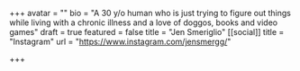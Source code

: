 +++
avatar = ""
bio = "A 30 y/o human who is just trying to figure out things while living with a chronic illness and a love of doggos, books and video games"
draft = true
featured = false
title = "Jen Smeriglio"
[[social]]
title = "Instagram"
url = "https://www.instagram.com/jensmergg/"

+++
